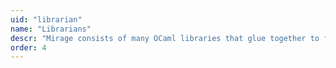 ```yaml
---
uid: "librarian"
name: "Librarians"
descr: "Mirage consists of many OCaml libraries that glue together to form an executable operating system.  The librarians maintain the growing array of libraries in the community and ensure that they remain compatible with the core Mirage module types."
order: 4
---
```

